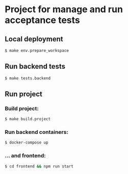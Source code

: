 # Project for manage and run acceptance tests

## Local deployment
```bash
$ make env.prepare_workspace
```

## Run backend tests
```bash
$ make tests.backend
```

## Run project
### Build project:
```bash
$ make build.project
```
### Run backend containers:
```bash
$ docker-compose up
```
### ... and frontend:
```bash
$ cd frontend && npm run start
```
